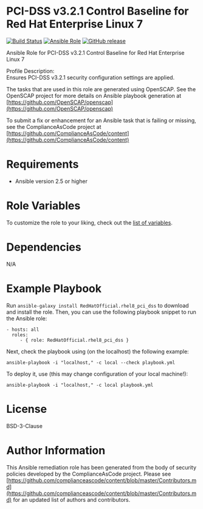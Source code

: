 # PCI-DSS v3.2.1 Control Baseline for Red Hat Enterprise Linux 7

[![Build Status](https://travis-ci.org/RedHatOfficial/ansible-role-rhel8-pci-dss.svg?branch=master)](https://travis-ci.org/RedHatOfficial/ansible-role-rhel8-pci-dss)
[![Ansible Role](https://img.shields.io/ansible/role/40358.svg)](https://galaxy.ansible.com/RedHatOfficial/rhel8_pci_dss)
[![GitHub release](https://img.shields.io/github/release/RedHatOfficial/ansible-role-rhel8-pci-dss.svg)](https://github.com/RedHatOfficial/ansible-role-rhel8-pci-dss/releases/latest)

Ansible Role for PCI-DSS v3.2.1 Control Baseline for Red Hat Enterprise Linux 7

Profile Description:  
Ensures PCI-DSS v3.2.1 security configuration settings are applied.

The tasks that are used in this role are generated using OpenSCAP.
See the OpenSCAP project for more details on Ansible playbook generation at [https://github.com/OpenSCAP/openscap](https://github.com/OpenSCAP/openscap)

To submit a fix or enhancement for an Ansible task that is failing or missing,
see the ComplianceAsCode project at [https://github.com/ComplianceAsCode/content](https://github.com/ComplianceAsCode/content)

# Requirements

- Ansible version 2.5 or higher

# Role Variables

To customize the role to your liking, check out the [list of variables](vars/main.yml).

# Dependencies

N/A

# Example Playbook

Run `ansible-galaxy install RedHatOfficial.rhel8_pci_dss` to
download and install the role. Then, you can use the following playbook snippet to run the Ansible role:

    - hosts: all
      roles:
         - { role: RedHatOfficial.rhel8_pci_dss }

Next, check the playbook using (on the localhost) the following example:

    ansible-playbook -i "localhost," -c local --check playbook.yml

To deploy it, use (this may change configuration of your local machine!):

    ansible-playbook -i "localhost," -c local playbook.yml

# License

BSD-3-Clause

# Author Information

This Ansible remediation role has been generated from the body of security
policies developed by the ComplianceAsCode project. Please see
[https://github.com/complianceascode/content/blob/master/Contributors.md](https://github.com/complianceascode/content/blob/master/Contributors.md)
for an updated list of authors and contributors.
